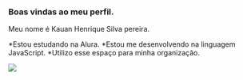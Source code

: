 ### Boas vindas ao meu perfil.

Meu nome é Kauan Henrique Silva pereira.

*Estou estudando na Alura.
*Estou me desenvolvendo na linguagem JavaScript.
*Utilizo esse espaço para minha organização.

![](https://tenor.com/bSqHS.gif)
